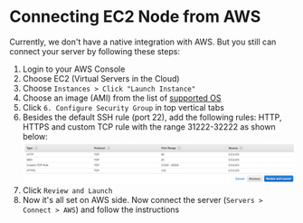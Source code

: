 # Connecting EC2 Node from AWS

Currently, we don't have a native integration with AWS. But you still can connect your server by following these steps: 

1. Login to your AWS Console 
2. Choose EC2 (Virtual Servers in the Cloud)
3. Choose `Instances > Click "Launch Instance"`
4. Choose an image (AMI) from the list of [supported OS](../supported-os.md)
5. Click `6. Configure Security Group` in top vertical tabs
6. Besides the default SSH rule (port 22), add the following rules: HTTP, HTTPS and custom TCP rule with the range 31222-32222 as shown below:
![](_images/aws-security-groups.png)
7. Click `Review and Launch`
8. Now it's all set on AWS side. Now connect the server (`Servers > Connect > AWS`) and follow the instructions
